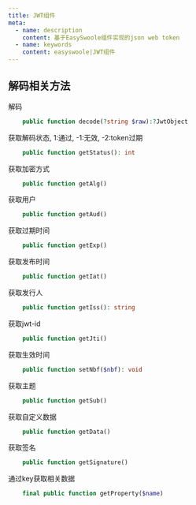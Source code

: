 ```yaml
---
title: JWT组件
meta:
  - name: description
    content: 基于EasySwoole组件实现的json web token
  - name: keywords
    content: easyswoole|JWT组件
---
```


## 解码相关方法

解码
```php
    public function decode(?string $raw):?JwtObject
```

获取解码状态, 1:通过, -1:无效, -2:token过期
```php
    public function getStatus(): int
```
获取加密方式
```php
    public function getAlg()
```

获取用户
```php
    public function getAud()
```

获取过期时间
```php
    public function getExp()
```

获取发布时间
```php
    public function getIat()
```

获取发行人
```php
    public function getIss(): string
```

获取jwt-id
```php
    public function getJti()
```

获取生效时间
```php
    public function setNbf($nbf): void
```

获取主题
```php
    public function getSub()
```

获取自定义数据
```php
    public function getData()
```

获取签名
```php
    public function getSignature()
```

通过key获取相关数据
```php
    final public function getProperty($name)
```
